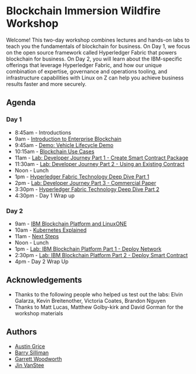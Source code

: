 # Blockchain Immersion Wildfire Workshop
Welcome! This two-day workshop combines lectures and hands-on labs to teach you the fundamentals of blockchain for business. On Day 1, we focus on the open source framework called Hyperledger Fabric that powers blockchain for business. On Day 2, you will learn about the IBM-specific offerings that leverage Hyperledger Fabric, and how our unique combination of expertise, governance and operations tooling, and infrastructure capabilities with Linux on Z can help you achieve business results faster and more securely.

## Agenda

### Day 1
* 8:45am -  Introductions
* 9am -     [Introduction to Enterprise Blockchain](files/BlockchainExplained.pdf)
* 9:45am -  [Demo: Vehicle Lifecycle Demo](files/Vehicle_Lifecycle_Demo.pdf)
* 10:15am - [Blockchain Use Cases](files/BlockchainUseCasesNYC.pdf)
* 11am - [Lab: Developer Journey Part 1 - Create Smart Contract Package](files/IBP_Lab1.pdf)
* 11:30am  -   [Lab: Developer Journey Part 2 - Using an Existing Contract](files/IBP_Lab2.pdf)
* Noon -    Lunch
* 1pm -     [Hyperledger Fabric Technology Deep Dive Part 1](files/BlockchainExploredPart1.pdf)
* 2pm -     [Lab: Developer Journey Part 3 - Commercial Paper](files/IBP_Lab3.pdf)
* 3:30pm -     [Hyperledger Fabric Technology Deep Dive Part 2](files/BlockchainExploredPart2.pdf)
* 4:30pm -     Day 1 Wrap up

### Day 2
* 9am - [IBM Blockchain Platform and LinuxONE](files/BlockchainPlatform.pdf)
* 10am - [Kubernetes Explained](files/Kubernetes_Explained_Woodworth.pdf)
* 11am - [Next Steps](files/BlockchainNextSteps_PR.pdf)
* Noon - Lunch
* 1pm - [Lab: IBM Blockchain Platform Part 1 - Deploy Network](ibpconsole.md)
* 2:30pm - [Lab: IBM Blockchain Platform Part 2 - Deploy Smart Contract](ibpdeploy.md)
* 4pm - Day 2 Wrap Up

## Acknowledgements

* Thanks to the following people who helped us test out the labs: Elvin Galarza, Kevin Breitenother, Victoria Coates, Brandon Nguyen
* Thanks to Matt Lucas, Matthew Golby-kirk and David Gorman for the workshop materials

## Authors
* [Austin Grice](mailto:austin.grice@ibm.com)
* [Barry Silliman](mailto:silliman@us.ibm.com)
* [Garrett Woodworth](mailto:garrett.lee.woodworth@ibm.com)
* [Jin VanStee](mailto:jinxiong@us.ibm.com)
